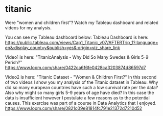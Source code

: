 # titanic
Were "women and children first"?  Watch my Tableau dashboard and related videos for my analysis.

You can see my Tableau dashboard below:
Tableau Dashboard is here: https://public.tableau.com/views/Cap1_Titanic_v07/AFTERTrip_1?:language=en&:display_count=y&publish=yes&:origin=viz_share_link

Video1 is here: "TitanicAnalysis - Why Did So Many Swedes & Girls 5-9 Perish?"
https://www.loom.com/share/0422ca6f6fe0428ca3203874d86597d7

Video2 is here: "Titanic Dataset - "Women & Children First?"
In this second of two videos I show you my analysis of the Titanic dataset in Tableau.  Why did so many european countries have such a low survival rate per the data? Also why might so many girls 5-9 years of age have died?  In this case the data is insufficient however I postulate a few reasons as to the potential causes.
This exercise was part of a course in Data Analytics that I enjoyed.
https://www.loom.com/share/0821c09e81814fc791e21372d7210d52
